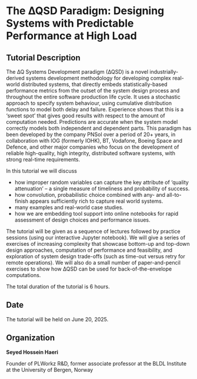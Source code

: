# The ∆QSD Paradigm: Designing Systems with Predictable Performance at High Load

## Tutorial Description

The ∆Q Systems Development paradigm (∆QSD) is a novel industrially-derived systems development methodology for developing complex real-world distributed systems, that directly embeds statistically-based performance metrics from the outset of the system design process and throughout the entire software production life cycle. It uses a stochastic approach to specify system behaviour, using cumulative distribution functions to model both delay and failure. Experience shows that this is a ‘sweet spot’ that gives good results with respect to the amount of computation needed. Predictions are accurate when the system model correctly models both independent and dependent parts. This paradigm has been developed by the company PNSol over a period of 20+ years, in collaboration with IOG (formerly IOHK), BT, Vodafone, Boeing Space and Defence, and other major companies who focus on the development of reliable high-quality, high integrity, distributed software systems, with strong real-time requirements.

In this tutorial we will discuss
- how improper random variables can capture the key attribute of ‘quality attenuation’ – a single measure of timeliness and probability of success.
- how convolution, probabilistic choice combined with any- and all-to-finish appears sufficiently rich to capture real world systems.
- many examples and real-world case studies.
- how we are embedding tool support into online notebooks for rapid assessment of design choices and performance issues.
  
The tutorial will be given as a sequence of lectures followed by practice sessions (using our interactive Jupyter notebook). We will give a series of exercises of increasing complexity that showcase bottom-up and top-down design approaches, computation of performance and
feasibility, and exploration of system design trade-offs (such as time-out versus retry for remote operations). We will also do a small number of paper-and-pencil exercises to show how ∆QSD can be used for back-of-the-envelope computations.

The total duration of the tutorial is 6 hours.

## Date

The tutorial will be held on June 20, 2025.

## Organization

**Seyed Hossein Haeri**

Founder of PLWorkz R&D, former associate professor at the BLDL Institute at the University of Bergen, Norway
